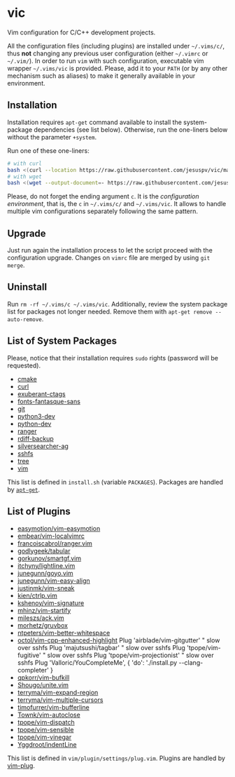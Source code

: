 # vic

Vim configuration for C/C++ development projects.

All the configuration files (including plugins) are installed under
`~/.vims/c/`, thus **not** changing any previous user configuration (either
`~/.vimrc` or `~/.vim/`).  In order to run `vim` with such configuration,
executable vim wrapper `~/.vims/vic` is provided.  Please, add it to your
`PATH` (or by any other mechanism such as aliases) to make it generally
available in your environment.

## Installation

Installation requires `apt-get` command available to install the system-package
dependencies (see list below). Otherwise, run the one-liners below without the
parameter `+system`.

Run one of these one-liners:

```bash
# with curl
bash <(curl --location https://raw.githubusercontent.com/jesuspv/vic/master/install.sh) c +system
# with wget
bash <(wget --output-document=- https://raw.githubusercontent.com/jesuspv/vic/master/install.sh) c +system
```

Please, do not forget the ending argument `c`. It is the *configuration
environment*, that is, the `c` in `~/.vims/c/` and `~/.vims/vic`. It allows to
handle multiple vim configurations separately following the same pattern.

## Upgrade

Just run again the installation process to let the script proceed with
the configuration upgrade. Changes on `vimrc` file are merged by using `git
merge`.

## Uninstall

Run `rm -rf ~/.vims/c ~/.vims/vic`. Additionally, review the system package list
for packages not longer needed. Remove them with `apt-get remove
--auto-remove`.

## List of System Packages

Please, notice that their installation requires `sudo` rights (password will be
requested).

[](__PACKAGE_LIST_BEGIN__)
* [cmake](https://cmake.org)
* [curl](https://curl.haxx.se/)
* [exuberant-ctags](http://ctags.sourceforge.net/)
* [fonts-fantasque-sans](https://github.com/belluzj/fantasque-sans)
* [git](https://git-scm.com/)
* [python3-dev](https://www.python.org/)
* [python-dev](https://www.python.org/)
* [ranger](http://ranger.nongnu.org/)
* [rdiff-backup](http://www.nongnu.org/rdiff-backup/)
* [silversearcher-ag](https://github.com/ggreer/the_silver_searcher)
* [sshfs](https://github.com/libfuse/sshfs)
* [tree](https://linux.die.net/man/1/tree)
* [vim](http://www.vim.org/)
[](__PACKAGE_LIST_END__)

This list is defined in `install.sh` (variable `PACKAGES`). Packages are
handled by [`apt-get`](https://linux.die.net/man/8/apt-get).

## List of Plugins

[](__PLUGIN_LIST_BEGIN__)
* [easymotion/vim-easymotion](https://github.com/easymotion/vim-easymotion)
* [embear/vim-localvimrc](https://github.com/embear/vim-localvimrc)
* [francoiscabrol/ranger.vim](https://github.com/francoiscabrol/ranger.vim)
* [godlygeek/tabular](https://github.com/godlygeek/tabular)
* [gorkunov/smartgf.vim](https://github.com/gorkunov/smartgf.vim)
* [itchyny/lightline.vim](https://github.com/itchyny/lightline.vim)
* [junegunn/goyo.vim](https://github.com/junegunn/goyo.vim)
* [junegunn/vim-easy-align](https://github.com/junegunn/vim-easy-align)
* [justinmk/vim-sneak](https://github.com/justinmk/vim-sneak)
* [kien/ctrlp.vim](https://github.com/kien/ctrlp.vim)
* [kshenoy/vim-signature](https://github.com/kshenoy/vim-signature)
* [mhinz/vim-startify](https://github.com/mhinz/vim-startify)
* [mileszs/ack.vim](https://github.com/mileszs/ack.vim)
* [morhetz/gruvbox](https://github.com/morhetz/gruvbox)
* [ntpeters/vim-better-whitespace](https://github.com/ntpeters/vim-better-whitespace)
* [octol/vim-cpp-enhanced-highlight](https://github.com/octol/vim-cpp-enhanced-highlight)
Plug 'airblade/vim-gitgutter' " slow over sshfs
Plug 'majutsushi/tagbar' " slow over sshfs
Plug 'tpope/vim-fugitive' " slow over sshfs
Plug 'tpope/vim-projectionist' " slow over sshfs
Plug 'Valloric/YouCompleteMe', { 'do': './install.py --clang-completer' }
* [qpkorr/vim-bufkill](https://github.com/qpkorr/vim-bufkill)
* [Shougo/unite.vim](https://github.com/Shougo/unite.vim)
* [terryma/vim-expand-region](https://github.com/terryma/vim-expand-region)
* [terryma/vim-multiple-cursors](https://github.com/terryma/vim-multiple-cursors)
* [timofurrer/vim-bufferline](https://github.com/timofurrer/vim-bufferline)
* [Townk/vim-autoclose](https://github.com/Townk/vim-autoclose)
* [tpope/vim-dispatch](https://github.com/tpope/vim-dispatch)
* [tpope/vim-sensible](https://github.com/tpope/vim-sensible)
* [tpope/vim-vinegar](https://github.com/tpope/vim-vinegar)
* [Yggdroot/indentLine](https://github.com/Yggdroot/indentLine)
[](__PLUGIN_LIST_END__)

This list is defined in `vim/plugin/settings/plug.vim`. Plugins are handled by
[vim-plug](https://github.com/junegunn/vim-plug).
